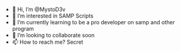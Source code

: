 - 👋 Hi, I’m @MystoD3v
- 👀 I’m interested in SAMP Scripts
- 🌱 I’m currently learning to be a pro developer on samp and other program
- 💞️ I’m looking to collaborate soon
- 📫 How to reach me? Secret

<!---
MystoD3v/MystoD3v is a ✨ special ✨ repository because its `README.md` (this file) appears on your GitHub profile.
You can click the Preview link to take a look at your changes.
--->
